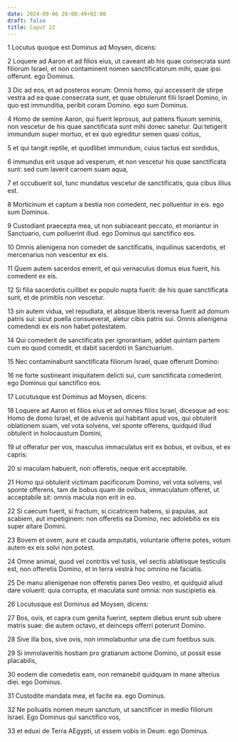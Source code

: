 ```yaml
---
date: 2024-09-06 20:00:49+02:00
draft: false
title: Caput 22
---
```





1 Locutus quoque est Dominus ad Moysen, dicens:

2 Loquere ad Aaron et ad filios eius, ut caveant ab his quae consecrata sunt filiorum Israel, et non contaminent nomen sanctificatorum mihi, quae ipsi offerunt. ego Dominus.

3 Dic ad eos, et ad posteros eorum: Omnis homo, qui accesserit de stirpe vestra ad ea quae consecrata sunt, et quae obtulerunt filii Israel Domino, in quo est immunditia, peribit coram Domino. ego sum Dominus.

4 Homo de semine Aaron, qui fuerit leprosus, aut patiens fluxum seminis, non vescetur de his quae sanctificata sunt mihi donec sanetur. Qui tetigerit immundum super mortuo, et ex quo egreditur semen quasi coitus,

5 et qui tangit reptile, et quodlibet immundum, cuius tactus est sordidus,

6 immundus erit usque ad vesperum, et non vescetur his quae sanctificata sunt: sed cum laverit carnem suam aqua,

7 et occubuerit sol, tunc mundatus vescetur de sanctificatis, quia cibus illius est.

8 Morticinum et captum a bestia non comedent, nec polluentur in eis. ego sum Dominus.

9 Custodiant praecepta mea, ut non subiaceant peccato, et moriantur in Sanctuario, cum polluerint illud. ego Dominus qui sanctifico eos.

10 Omnis alienigena non comedet de sanctificatis, inquilinus sacerdotis, et mercenarius non vescentur ex eis.

11 Quem autem sacerdos emerit, et qui vernaculus domus eius fuerit, his comedent ex eis.

12 Si filia sacerdotis cuilibet ex populo nupta fuerit: de his quae sanctificata sunt, et de primitiis non vescetur.

13 sin autem vidua, vel repudiata, et absque liberis reversa fuerit ad domum patris sui: sicut puella consueverat, aletur cibis patris sui. Omnis alienigena comedendi ex eis non habet potestatem.

14 Qui comederit de sanctificatis per ignorantiam, addet quintam partem cum eo quod comedit, et dabit sacerdoti in Sanctuarium.

15 Nec contaminabunt sanctificata filiorum Israel, quae offerunt Domino:

16 ne forte sustineant iniquitatem delicti sui, cum sanctificata comederint. ego Dominus qui sanctifico eos.

17 Locutusque est Dominus ad Moysen, dicens:

18 Loquere ad Aaron et filios eius et ad omnes filios Israel, dicesque ad eos: Homo de domo Israel, et de advenis qui habitant apud vos, qui obtulerit oblationem suam, vel vota solvens, vel sponte offerens, quidquid illud obtulerit in holocaustum Domini,

19 ut offeratur per vos, masculus immaculatus erit ex bobus, et ovibus, et ex capris:

20 si maculam habuerit, non offeretis, neque erit acceptabile.

21 Homo qui obtulerit victimam pacificorum Domino, vel vota solvens, vel sponte offerens, tam de bobus quam de ovibus, immaculatum offeret, ut acceptabile sit: omnis macula non erit in eo.

22 Si caecum fuerit, si fractum, si cicatricem habens, si papulas, aut scabiem, aut impetiginem: non offeretis ea Domino, nec adolebitis ex eis super altare Domini.

23 Bovem et ovem, aure et cauda amputatis, voluntarie offerre potes, votum autem ex eis solvi non potest.

24 Omne animal, quod vel contritis vel tusis, vel sectis ablatisque testiculis est, non offeretis Domino, et in terra vestra hoc omnino ne faciatis.

25 De manu alienigenae non offeretis panes Deo vestro, et quidquid aliud dare voluerit: quia corrupta, et maculata sunt omnia: non suscipietis ea.

26 Locutusque est Dominus ad Moysen, dicens:

27 Bos, ovis, et capra cum genita fuerint, septem diebus erunt sub ubere matris suae: die autem octavo, et deinceps offerri poterunt Domino.

28 Sive illa bos, sive ovis, non immolabuntur una die cum foetibus suis.

29 Si immolaveritis hostiam pro gratiarum actione Domino, ut possit esse placabilis,

30 eodem die comedetis eam, non remanebit quidquam in mane alterius diei. ego Dominus.

31 Custodite mandata mea, et facite ea. ego Dominus.

32 Ne polluatis nomen meum sanctum, ut sanctificer in medio filiorum Israel. Ego Dominus qui sanctifico vos,

33 et eduxi de Terra AEgypti, ut essem vobis in Deum. ego Dominus.

